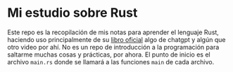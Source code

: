 # Mi estudio sobre Rust

Este repo es la recopilación de mis notas para aprender
el lenguaje Rust, haciendo uso principalmente de su 
[libro oficial](https://doc.rust-lang.org/book/) algo
de chatgpt y algún que otro video por ahí. No es un
repo de introducción a la programación para saltarme
muchas cosas y prácticas, por ahora. El punto de inicio
es el archivo `main.rs` donde se llamará a las funciones
`main` de cada archivo.
